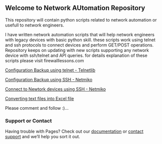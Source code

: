 ## Welcome to Network AUtomation Repository

 This repository will contain python scripts related to network automation or usefull to network engineers.

  I have written network automation scripts that will help network engineers with legacy devices with basic python skill. these scripts work using telnet and ssh protocols to connect devices and perform GET/POST operations. Repository keeps on updating with new scripts supporting any network device with ssh/telnet and API queries. for details explanation of these scripts please visit firewalllessons.com
  
[Configuration Backup using telnet - Telnetlib](https://github.com/venkatn7/python_for_networking/blob/master/Cfg_Backups_using_telnet.py)
 
[Configuration Backup using SSH - Netmiko](https://github.com/venkatn7/python_for_networking/blob/master/Network-Device-Cfg-Backup.py)
 
[Connect to Newtork devices using SSH - Netmiko](https://github.com/venkatn7/python_for_networking/blob/master/Netmiko_SSH_to_Network_device.py)
 
[Converting text files into Excel file](https://github.com/venkatn7/python_for_networking/blob/master/LogFIles_to_singleExcelFile.py)

Please comment and follow :)...





### Support or Contact

Having trouble with Pages? Check out our [documentation](https://docs.github.com/categories/github-pages-basics/) or [contact support](https://github.com/contact) and we’ll help you sort it out.
